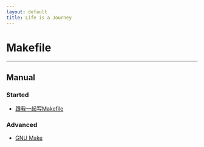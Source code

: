 ```yaml
---
layout: default
title: Life is a Journey
---
```


# Makefile
---
## Manual
### Started
* [跟我一起写Makefile](./%E8%B7%9F%E6%88%91%E4%B8%80%E8%B5%B7%E5%86%99Makefile.pdf)

### Advanced
* [GNU Make](./GNU%20Make.pdf)